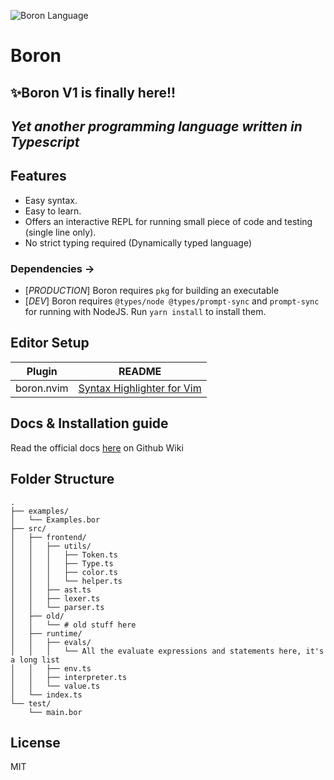![Boron Language](logo)
# Boron
## ✨Boron V1 is finally here!!
## _Yet another programming language written in Typescript_

## Features
- Easy syntax. 
- Easy to learn.
- Offers an interactive REPL for running small piece of code and testing (single line only).
- No strict typing required (Dynamically typed language)

### Dependencies -> 
- [_PRODUCTION_] Boron requires `pkg` for building an executable
- [_DEV_]        Boron requires `@types/node @types/prompt-sync` and `prompt-sync` for running with NodeJS. Run `yarn install` to install them.

## Editor Setup

| Plugin | README |
| ------ | ------ |
| boron.nvim | [Syntax Highlighter for Vim][boron.nvim] |

## Docs & Installation guide
Read the official docs [here][docs] on Github Wiki

## Folder Structure
```
.
├── examples/
│   └── Examples.bor
├── src/
│   ├── frontend/
│   │   ├── utils/
│   │   │   ├── Token.ts
│   │   │   ├── Type.ts
│   │   │   ├── color.ts
│   │   │   └── helper.ts
│   │   ├── ast.ts
│   │   ├── lexer.ts
│   │   └── parser.ts
│   ├── old/
│   │   └── # old stuff here
│   ├── runtime/
│   │   ├── evals/
│   │   │   └── All the evaluate expressions and statements here, it's a long list
│   │   ├── env.ts
│   │   ├── interpreter.ts
│   │   └── value.ts
│   └── index.ts
└── test/
    └── main.bor
```

## License
MIT

[boron.nvim]: <https://github.com/nav343/boron.vim>
[pkgNpm]: <https://www.npmjs.com/package/pkg>
[pkgGithub]: <https://github.com/vercel/pkg#readme>
[docs]: <https://github.com/nav343/Boron.bor/wiki/Documentation>
[logo]: <https://github.com/nav343/Boron.bor/blob/main/assets/logo.png>
